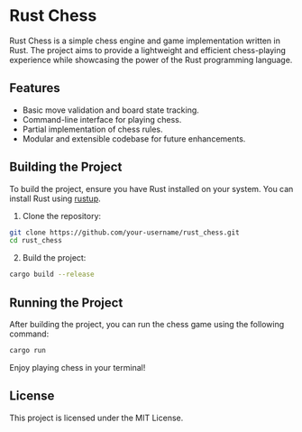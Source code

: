 # Rust Chess

Rust Chess is a simple chess engine and game implementation written in Rust. The project aims to provide a lightweight and efficient chess-playing experience while showcasing the power of the Rust programming language.

## Features

- Basic move validation and board state tracking.
- Command-line interface for playing chess.
- Partial implementation of chess rules.
- Modular and extensible codebase for future enhancements.

## Building the Project

To build the project, ensure you have Rust installed on your system. You can install Rust using [rustup](https://rustup.rs/).

1. Clone the repository:
  ```bash
  git clone https://github.com/your-username/rust_chess.git
  cd rust_chess
  ```

2. Build the project:
  ```bash
  cargo build --release
  ```

## Running the Project

After building the project, you can run the chess game using the following command:

```bash
cargo run
```

Enjoy playing chess in your terminal!

## License

This project is licensed under the MIT License.
